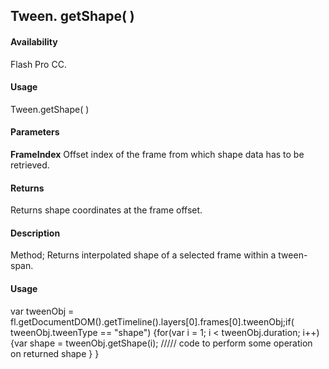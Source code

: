 ## Tween. getShape( )

#### Availability

Flash Pro CC.

#### Usage

Tween.getShape( )

#### Parameters

**FrameIndex** Offset index of the frame from which shape data has to be retrieved.

#### Returns

Returns shape coordinates at the frame offset.

#### Description

Method; Returns interpolated shape of a selected frame within a tween-span.

#### Usage

var tweenObj = fl.getDocumentDOM().getTimeline().layers\[0\].frames\[0\].tweenObj;if( tweenObj.tweenType == "shape") {for(var i = 1; i \< tweenObj.duration; i++) {var shape = tweenObj.getShape(i); ///// code to perform some operation on returned shape } }

